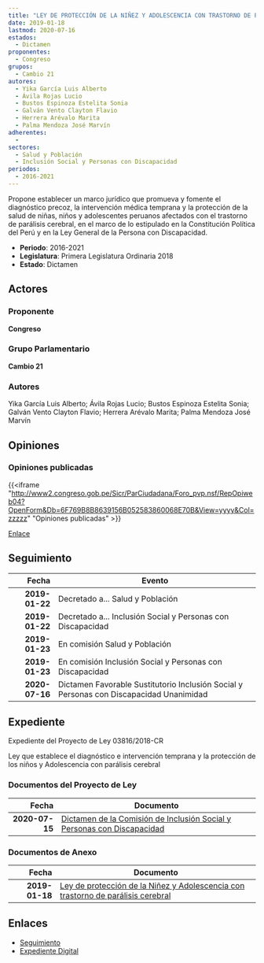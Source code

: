 ```yaml
---
title: "LEY DE PROTECCIÓN DE LA NIÑEZ Y ADOLESCENCIA CON TRASTORNO DE PARÁLISIS CEREBRAL"
date: 2019-01-18
lastmod: 2020-07-16
estados: 
  - Dictamen
proponentes: 
  - Congreso
grupos: 
  - Cambio 21
autores: 
  - Yika García Luis Alberto
  - Ávila Rojas Lucio
  - Bustos Espinoza Estelita Sonia
  - Galván Vento Clayton Flavio
  - Herrera Arévalo Marita
  - Palma Mendoza José Marvín
adherentes: 
  - 
sectores: 
  - Salud y Población
  - Inclusión Social y Personas con Discapacidad
periodos: 
  - 2016-2021
---
```


Propone establecer un marco jurídico que promueva y fomente el diagnóstico precoz, la intervención médica temprana y la protección de la salud de niñas, niños y adolescentes peruanos afectados con el trastorno de parálisis cerebral, en el marco de lo estipulado en la Constitución Política del Perú y en la Ley General de la Persona con Discapacidad.

- **Periodo**: 2016-2021
- **Legislatura**: Primera Legislatura Ordinaria 2018
- **Estado**: Dictamen

## Actores

### Proponente

**Congreso**

### Grupo Parlamentario

**Cambio 21**

### Autores

Yika García Luis Alberto; Ávila Rojas Lucio; Bustos Espinoza Estelita Sonia; Galván Vento Clayton Flavio; Herrera Arévalo Marita; Palma Mendoza José Marvín


## Opiniones

### Opiniones publicadas

{{<iframe "http://www2.congreso.gob.pe/Sicr/ParCiudadana/Foro_pvp.nsf/RepOpiweb04?OpenForm&Db=6F769B8B8639156B052583860068E70B&View=yyyy&Col=zzzzz" "Opiniones publicadas" >}}

[Enlace](http://www2.congreso.gob.pe/Sicr/ParCiudadana/Foro_pvp.nsf/RepOpiweb04?OpenForm&Db=6F769B8B8639156B052583860068E70B&View=yyyy&Col=zzzzz)

## Seguimiento

| Fecha | Evento |
|------:|--------|
| **2019-01-22** | Decretado a... Salud y Población|
| **2019-01-22** | Decretado a... Inclusión Social y Personas con Discapacidad|
| **2019-01-23** | En comisión Salud y Población|
| **2019-01-23** | En comisión Inclusión Social y Personas con Discapacidad|
| **2020-07-16** | Dictamen Favorable Sustitutorio Inclusión Social y Personas con Discapacidad Unanimidad|


## Expediente

Expediente del Proyecto de Ley 03816/2018-CR

Ley que establece el diagnóstico e intervención temprana y la protección de los niños y Adolescencia con parálisis cerebral


### Documentos del Proyecto de Ley

| Fecha | Documento |
|------:|--------|
| **2020-07-15** | [Dictamen de la Comisión de Inclusión Social y Personas con Discapacidad](http://www.leyes.congreso.gob.pe/Documentos/2016_2021/Dictamenes/Proyectos_de_Ley/03816DC13MAY20200715.pdf) |

### Documentos de Anexo

| Fecha | Documento |
|------:|--------|
| **2019-01-18** | [Ley de protección de la Niñez y Adolescencia con trastorno de parálisis cerebral](http://www.leyes.congreso.gob.pe/Documentos/2016_2021/Proyectos_de_Ley_y_de_Resoluciones_Legislativas/PL0381620190118.pdf) |

## Enlaces 

- [Seguimiento](http://www2.congreso.gob.pe/Sicr/TraDocEstProc/CLProLey2016.nsf/f7fff46988ca05b1052578e100829cc7/8580285edc5674360525838600622e71?OpenDocument)
- [Expediente Digital](http://www2.congreso.gob.pe/Sicr/TraDocEstProc/CLProLey2016.nsf/f7fff46988ca05b1052578e100829cc7/8580285edc5674360525838600622e71?OpenDocument&Click=05257FB7005EB655.eb71d0cf91d8294e05256cdf006b5706/$Body/0.1C6C)
